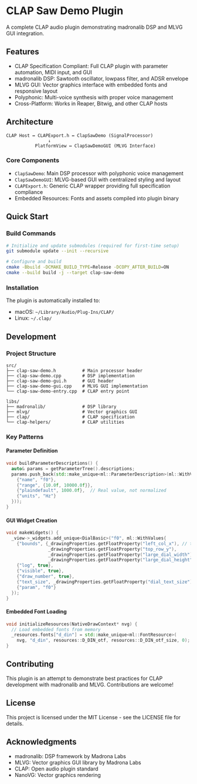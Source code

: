 # CLAP Saw Demo Plugin

A complete CLAP audio plugin demonstrating madronalib DSP and MLVG GUI integration.

## Features

- CLAP Specification Compliant: Full CLAP plugin with parameter automation, MIDI input, and GUI
- madronalib DSP: Sawtooth oscillator, lowpass filter, and ADSR envelope
- MLVG GUI: Vector graphics interface with embedded fonts and responsive layout
- Polyphonic: Multi-voice synthesis with proper voice management
- Cross-Platform: Works in Reaper, Bitwig, and other CLAP hosts

## Architecture

```
CLAP Host ↔ CLAPExport.h ↔ ClapSawDemo (SignalProcessor)
                ↓
           PlatformView ↔ ClapSawDemoGUI (MLVG Interface)
```

### Core Components
- `ClapSawDemo`: Main DSP processor with polyphonic voice management
- `ClapSawDemoGUI`: MLVG-based GUI with centralized styling and layout
- `CLAPExport.h`: Generic CLAP wrapper providing full specification compliance
- Embedded Resources: Fonts and assets compiled into plugin binary

## Quick Start

### Build Commands
```bash
# Initialize and update submodules (required for first-time setup)
git submodule update --init --recursive

# Configure and build
cmake -Bbuild -DCMAKE_BUILD_TYPE=Release -DCOPY_AFTER_BUILD=ON
cmake --build build -j --target clap-saw-demo
```

### Installation
The plugin is automatically installed to:
- macOS: `~/Library/Audio/Plug-Ins/CLAP/`
- Linux: `~/.clap/`

## Development

### Project Structure
```
src/
├── clap-saw-demo.h          # Main processor header
├── clap-saw-demo.cpp        # DSP implementation
├── clap-saw-demo-gui.h      # GUI header
├── clap-saw-demo-gui.cpp    # MLVG GUI implementation
└── clap-saw-demo-entry.cpp  # CLAP entry point

libs/
├── madronalib/              # DSP library
├── mlvg/                    # Vector graphics GUI
├── clap/                    # CLAP specification
└── clap-helpers/            # CLAP utilities
```

### Key Patterns

#### Parameter Definition
```cpp
void buildParameterDescriptions() {
  auto& params = getParameterTree().descriptions;
  params.push_back(std::make_unique<ml::ParameterDescription>(ml::WithValues{
    {"name", "f0"},
    {"range", {10.0f, 10000.0f}},
    {"plaindefault", 1000.0f},  // Real value, not normalized
    {"units", "Hz"}
  }));
}
```

#### GUI Widget Creation
```cpp
void makeWidgets() {
  _view->_widgets.add_unique<DialBasic>("f0", ml::WithValues{
    {"bounds", {_drawingProperties.getFloatProperty("left_col_x"), // these can be literals, macros, whatever you prefer
                _drawingProperties.getFloatProperty("top_row_y"),
                _drawingProperties.getFloatProperty("large_dial_width"),
                _drawingProperties.getFloatProperty("large_dial_height")}},
    {"log", true},
    {"visible", true},
    {"draw_number", true},
    {"text_size", _drawingProperties.getFloatProperty("dial_text_size")},
    {"param", "f0"}
  });
}
```

#### Embedded Font Loading
```cpp
void initializeResources(NativeDrawContext* nvg) {
  // Load embedded fonts from memory
  _resources.fonts["d_din"] = std::make_unique<ml::FontResource>(
    nvg, "d_din", resources::D_DIN_otf, resources::D_DIN_otf_size, 0);
}
```
## Contributing

This plugin is an attempt to demonstrate best practices for CLAP development with madronalib and MLVG. Contributions are welcome!

## License

This project is licensed under the MIT License - see the LICENSE file for details.

## Acknowledgments

- madronalib: DSP framework by Madrona Labs
- MLVG: Vector graphics GUI library by Madrona Labs
- CLAP: Open audio plugin standard
- NanoVG: Vector graphics rendering
